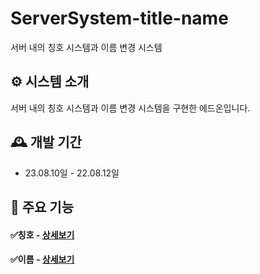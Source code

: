 # ServerSystem-title-name
서버 내의 칭호 시스템과 이름 변경 시스템

## ⚙️ 시스템 소개
서버 내의 칭호 시스템과 이름 변경 시스템을 구현한 에드온입니다.
<br>

## 🕰️ 개발 기간
* 23.08.10일 - 22.08.12일

## 📌 주요 기능
#### ✅칭호 - <a href="https://github.com/SoftStar99/Server-title-name/wiki" >상세보기</a>

#### ✅이름 - <a href="https://github.com/SoftStar99/Server-title-name/wiki" >상세보기</a>